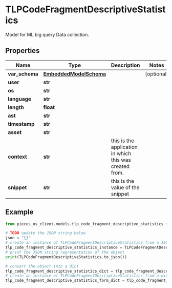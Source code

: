 # TLPCodeFragmentDescriptiveStatistics

Model for ML big query Data collection.

## Properties

Name | Type | Description | Notes
------------ | ------------- | ------------- | -------------
**var_schema** | [**EmbeddedModelSchema**](EmbeddedModelSchema) |  | [optional] 
**user** | **str** |  | 
**os** | **str** |  | 
**language** | **str** |  | 
**length** | **float** |  | 
**ast** | **str** |  | 
**timestamp** | **str** |  | 
**asset** | **str** |  | 
**context** | **str** | this is the application in which this was created from. | 
**snippet** | **str** | this is the value of the snippet | 

## Example

```python
from pieces_os_client.models.tlp_code_fragment_descriptive_statistics import TLPCodeFragmentDescriptiveStatistics

# TODO update the JSON string below
json = "{}"
# create an instance of TLPCodeFragmentDescriptiveStatistics from a JSON string
tlp_code_fragment_descriptive_statistics_instance = TLPCodeFragmentDescriptiveStatistics.from_json(json)
# print the JSON string representation of the object
print(TLPCodeFragmentDescriptiveStatistics.to_json())

# convert the object into a dict
tlp_code_fragment_descriptive_statistics_dict = tlp_code_fragment_descriptive_statistics_instance.to_dict()
# create an instance of TLPCodeFragmentDescriptiveStatistics from a dict
tlp_code_fragment_descriptive_statistics_form_dict = tlp_code_fragment_descriptive_statistics.from_dict(tlp_code_fragment_descriptive_statistics_dict)
```



